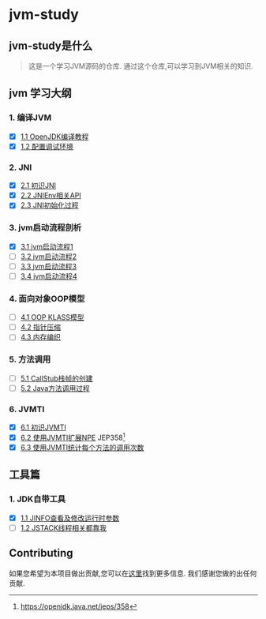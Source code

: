 # jvm-study
## jvm-study是什么 

> 这是一个学习JVM源码的仓库. 通过这个仓库,可以学习到JVM相关的知识. 

## jvm 学习大纲

### 1. 编译JVM
* [x] [1.1 OpenJDK编译教程](src/autorun/jvm/enviment/ENVIMENT_INIT.md)
* [x] [1.2 配置调试环境](src/autorun/jvm/enviment/IDE_DEBUG.md) </br>

### 2. JNI
* [x] [2.1 初识JNI](src/autorun/jvm/jni/README.md) </br>
* [x] [2.2 JNIEnv相关API](src/autorun/jvm/jni/JNIEnvAPI.md) </br>
* [x] [2.3 JNI初始化过程](src/autorun/jvm/jni/JNI_INIT.md)

### 3. jvm启动流程剖析
* [x] [3.1 jvm启动流程1](src/autorun/jvm/start/README.md) </br>
* [ ] [3.2 jvm启动流程2](src/autorun/jvm/start/README2.md) </br>
* [ ] [3.3 jvm启动流程3](src/autorun/jvm/start/README3.md) </br>
* [ ] [3.4 jvm启动流程4](src/autorun/jvm/start/README4.md) </br>

### 4. 面向对象OOP模型
* [ ] [4.1 OOP KLASS模型](src/autorun/jvm/oop/OOP.md) </br>
* [ ] [4.2 指针压缩](src/autorun/jvm/oop/Compressed_Oops.md) </br>
* [ ] [4.3 内存编织](src/autorun/jvm/oop/Memory_Weave.md) </br>

### 5. 方法调用
* [ ] [5.1 CallStub栈帧的创建](src/autorun/jvm/method/CALL_STUB.md) </br>
* [ ] [5.2 Java方法调用过程](src/autorun/jvm/method/JAVA_CALLS.md) </br>

### 6. JVMTI
* [x] [6.1 初识JVMTI](src/autorun/jvm/jvmti/JVMTI.md)
* [x] [6.2 使用JVMTI扩展NPE](src/autorun/jvm/jvmti/richNPE/richNPE.cpp) JEP358[^1]
* [x] [6.3 使用JVMTI统计每个方法的调用次数](src/autorun/jvm/jvmti/methodCalledCount/methodCalledCount.cpp)
## 工具篇
### 1. JDK自带工具
* [X] [1.1 JINFO查看及修改运行时参数](src/autorun/jdk/tools/JINFO.md) </br>
* [ ] [1.2 JSTACK线程相关都靠我](src/autorun/jdk/tools/JSTACK.md) </br>

## Contributing

  如果您希望为本项目做出贡献,您可以在<a href='docs/CONTRIBUTING.md'>这里</a>找到更多信息. 我们感谢您做的出任何贡献.

[^1]: https://openjdk.java.net/jeps/358
